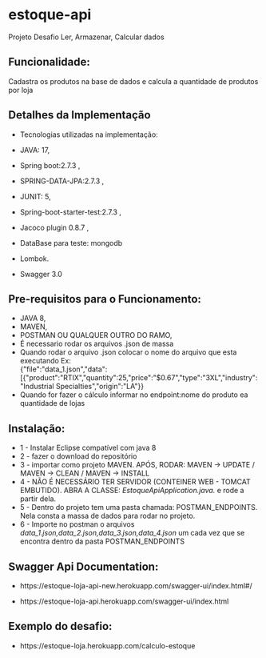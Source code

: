 <h1><b>estoque-api</b></h1>
<p>Projeto Desafio Ler, Armazenar, Calcular dados</b>

<h2>Funcionalidade:</h2>
<p>Cadastra os produtos na base de dados e calcula a quantidade de produtos por loja</p>
<h2>Detalhes da Implementação</h2>
<ul>
  <li>
      <p>Tecnologias utilizadas na implementação:</p>
  </li>
  <li>
      <p>JAVA: 17,</p>
  </li>
  <li>
      <p>Spring boot:2.7.3 ,</p>
  </li>
  <li>
      <p>SPRING-DATA-JPA:2.7.3 ,</p>
  </li>
  <li>
      <p>JUNIT: 5,</p>
  </li>
  <li>
      <p>Spring-boot-starter-test:2.7.3 ,</p>
  </li>
    <li>
      <p>Jacoco plugin 0.8.7 ,</p>
  </li>
  <li>
      <p>DataBase para teste: mongodb</p>
  </li>
  <li>
      <p>Lombok.</p>
  </li>
   <li>
      <p>Swagger 3.0</p>
  </li>
</ul>


<h2>Pre-requisitos para o Funcionamento:</h2>
<ul>
  <li>JAVA 8,</li>
  <li>MAVEN,</li>
  <li>POSTMAN OU QUALQUER OUTRO DO RAMO,</li>
  <li>É necessario rodar os arquivos .json de massa</li>
  <li>Quando rodar o arquivo .json colocar o nome do arquivo que esta executando Ex:<br/>
    {"file":"data_1.json","data":[{"product":"RTIX","quantity":25,"price":"$0.67","type":"3XL","industry":"Industrial Specialties","origin":"LA"}}
  </li>
   <li>Quando for fazer o cálculo informar no endpoint:nome do produto ea quantidade de lojas</li>
</ul>
<h2>Instalação:</h2>
<ul>
  <li>1 - Instalar Eclipse compatível com java 8</li>
  <li>2 - fazer o download do repositório</li>
  <li>3 - importar como projeto MAVEN. APÓS, RODAR: MAVEN -&gt; UPDATE  / MAVEN -&gt; CLEAN / MAVEN -&gt; INSTALL</li>
  <li>4 - NÃO É NECESSÁRIO TER SERVIDOR (CONTEINER WEB - TOMCAT EMBUTIDO). ABRA A CLASSE: <em>EstoqueApiApplication.java.</em> e rode a partir dela.</li>
  <li>5 - Dentro do projeto tem uma pasta chamada: POSTMAN_ENDPOINTS. Nela consta a massa de dados para rodar no projeto.</li>
  <li>6 - Importe no postman o arquivos <em>data_1.json,data_2.json,data_3.json,data_4.json</em> um cada vez que se encontra dentro da pasta  POSTMAN_ENDPOINTS</li>
</ul>
<h2>Swagger Api Documentation:</h2>
<ul>
    <li>https://estoque-loja-api-new.herokuapp.com/swagger-ui/index.html#/</h1>
</ul>
<ul>
    <li>https://estoque-loja-api.herokuapp.com/swagger-ui/index.html</h1>
</ul>
<h2>Exemplo do desafio:</h2>
<ul>
    <li>https://estoque-loja.herokuapp.com/calculo-estoque</h1>
</ul>  

